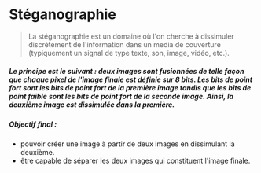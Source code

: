 # Stéganographie

> La stéganographie est un domaine où l'on cherche à dissimuler discrètement de l'information dans un media de couverture (typiquement un signal de type texte, son, image, vidéo, etc.).
##### Le principe est le suivant : deux images sont fusionnées de telle façon que chaque pixel de l'image finale est définie sur 8 bits. Les bits de point fort sont les bits de point fort de la première image tandis que les bits de point faible sont les bits de point fort de la seconde image. Ainsi, la deuxième image est dissimulée dans la première.
##### Objectif final :
- pouvoir créer une image à partir de deux images en dissimulant la deuxième.
- être capable de séparer les deux images qui constituent l'image finale.

